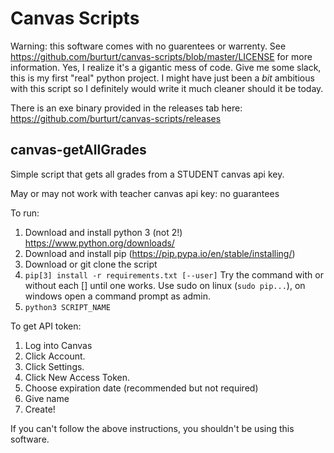 # Canvas Scripts

Warning: this software comes with no guarentees or warrenty. See https://github.com/burturt/canvas-scripts/blob/master/LICENSE for more information. Yes, I realize it's a gigantic mess of code. Give me some slack, this is my first "real" python project. I might have just been a *bit* ambitious with this script so I definitely would write it much cleaner should it be today.

There is an exe binary provided in the releases tab here: https://github.com/burturt/canvas-scripts/releases

## canvas-getAllGrades
Simple script that gets all grades from a STUDENT canvas api key.

May or may not work with teacher canvas api key: no guarantees

To run:
1. Download and install python 3 (not 2!) https://www.python.org/downloads/
2. Download and install pip (https://pip.pypa.io/en/stable/installing/)
3. Download or git clone the script
4. `pip[3] install -r requirements.txt [--user]` Try the command with or without each [] until one works. Use sudo on linux (`sudo pip...`), on windows open a command prompt as admin.
5. `python3 SCRIPT_NAME`

To get API token:
1. Log into Canvas
2. Click Account.
3. Click Settings.
4. Click New Access Token.
5. Choose expiration date (recommended but not required)
6. Give name
7. Create!

If you can't follow the above instructions, you shouldn't be using this software.
